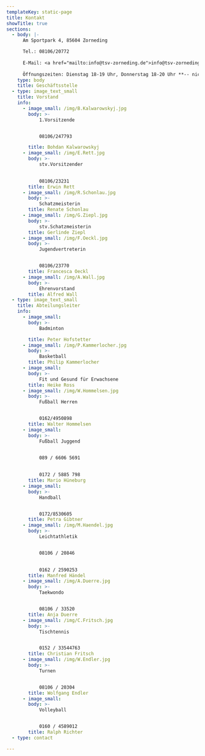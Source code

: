 ```yaml
---
templateKey: static-page
title: Kontakt
showTitle: true
sections:
  - body: |-
      Am Sportpark 4, 85604 Zorneding

      Tel.: 08106/20772
      
      E-Mail: <a href="mailto:info@tsv-zorneding.de">info@tsv-zorneding.de</a>
      
      Öffnungszeiten: Dienstag 18-19 Uhr, Donnerstag 18-20 Uhr **-- nicht in den Ferien --**
    type: body
    title: Geschäftsstelle
  - type: image_text_small
    title: Vorstand
    info:
      - image_small: /img/B.Kalwarowskyj.jpg
        body: >-
            1.Vorsitzende


            08106/247793

        title: Bohdan Kalwarowskyj
      - image_small: /img/E.Rett.jpg
        body: >-
            stv.Vorsitzender

            
            08106/23231
        title: Erwin Rett
      - image_small: /img/R.Schonlau.jpg
        body: >-
            Schatzmeisterin
        title: Renate Schonlau
      - image_small: /img/G.Ziepl.jpg
        body: >-
            stv.Schatzmeisterin
        title: Gerlinde Ziepl
      - image_small: /img/F.Oeckl.jpg
        body: >-
            Jugendvertreterin


            08106/23770
        title: Francesca Oeckl
      - image_small: /img/A.Wall.jpg
        body: >-
            Ehrenvorstand
        title: Alfred Wall
  - type: image_text_small
    title: Abteilungsleiter
    info:
      - image_small: 
        body: >-
            Badminton

        title: Peter Hofstetter
      - image_small: /img/P.Kammerlocher.jpg
        body: >-
            Basketball
        title: Philip Kammerlocher
      - image_small: 
        body: >-
            Fit und Gesund für Erwachsene
        title: Heike Ross
      - image_small: /img/W.Hommelsen.jpg
        body: >-
            Fußball Herren


            0162/4950898
        title: Walter Hommelsen
      - image_small: 
        body: >-
            Fußball Juggend


            089 / 6606 5691
            
            
            0172 / 5885 798
        title: Mario Hüneburg
      - image_small: 
        body: >-
            Handball


            0172/8530605
        title: Petra Gibtner
      - image_small: /img/M.Haendel.jpg
        body: >-
            Leichtathletik


            08106 / 20846

    
            0162 / 2590253
        title: Manfred Händel
      - image_small: /img/A.Duerre.jpg
        body: >-
            Taekwondo


            08106 / 33520
        title: Anja Duerre
      - image_small: /img/C.Fritsch.jpg
        body: >-
            Tischtennis


            0152 / 33544763
        title: Christian Fritsch
      - image_small: /img/W.Endler.jpg
        body: >-
            Turnen


            08106 / 20304
        title: Wolfgang Endler
      - image_small:
        body: >-
            Volleyball


            0160 / 4589012
        title: Ralph Richter
  - type: contact

---
```


